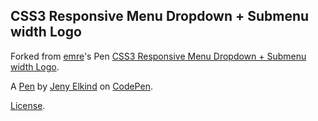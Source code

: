 CSS3 Responsive Menu Dropdown + Submenu width Logo
--------------------------------------------------


Forked from [emre](http://codepen.io/emredenx/)'s Pen [CSS3 Responsive Menu Dropdown + Submenu width Logo](http://codepen.io/emredenx/pen/ojcxl/).

A [Pen](http://codepen.io/jenyelkind/pen/MKEdqp) by [Jeny Elkind](http://codepen.io/jenyelkind) on [CodePen](http://codepen.io/).

[License](http://codepen.io/jenyelkind/pen/MKEdqp/license).